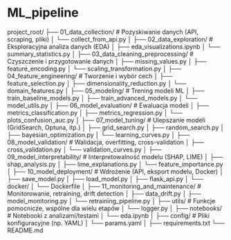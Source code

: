 # ML_pipeline
project_root/
├── 01_data_collection/              # Pozyskiwanie danych (API, scraping, pliki)
│   └── collect_from_api.py
│
├── 02_data_exploration/            # Eksploracyjna analiza danych (EDA)
│   ├── eda_visualizations.ipynb
│   └── summary_statistics.py
│
├── 03_data_cleaning_preprocessing/ # Czyszczenie i przygotowanie danych
│   ├── missing_values.py
│   ├── feature_encoding.py
│   └── scaling_transformation.py
│
├── 04_feature_engineering/         # Tworzenie i wybór cech
│   ├── feature_selection.py
│   ├── dimensionality_reduction.py
│   └── domain_features.py
│
├── 05_modeling/                    # Trening modeli ML
│   ├── train_baseline_models.py
│   ├── train_advanced_models.py
│   └── model_utils.py
│
├── 06_model_evaluation/            # Ewaluacja modeli
│   ├── metrics_classification.py
│   ├── metrics_regression.py
│   └── plots_confusion_auc.py
│
├── 07_model_tuning/                # Ulepszanie modeli (GridSearch, Optuna, itp.)
│   ├── grid_search.py
│   ├── random_search.py
│   ├── bayesian_optimization.py
│   └── learning_curves.py
│
├── 08_model_validation/            # Walidacja, overfitting, cross-validation
│   ├── cross_validation.py
│   └── validation_curves.py
│
├── 09_model_interpretability/      # Interpretowalność modelu (SHAP, LIME)
│   ├── shap_analysis.py
│   ├── lime_explanations.py
│   └── feature_importance.py
│
├── 10_model_deployment/            # Wdrożenie (API, eksport modelu, Docker)
│   ├── save_model.py
│   ├── load_model.py
│   ├── flask_api.py
│   └── docker/
│       └── Dockerfile
│
├── 11_monitoring_and_maintenance/  # Monitorowanie, retraining, drift detection
│   ├── data_drift.py
│   ├── model_monitoring.py
│   └── retraining_pipeline.py
│
├── utils/                          # Funkcje pomocnicze, wspólne dla wielu etapów
│   └── logger.py
│
├── notebooks/                      # Notebooki z analizami/testami
│   └── eda.ipynb
│
├── config/                         # Pliki konfiguracyjne (np. YAML)
│   └── params.yaml
│
├── requirements.txt
└── README.md
